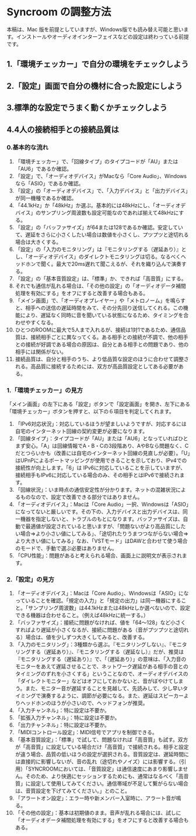 # Syncroom の調整方法
本稿は、Mac 版を前提としていますが、Windows版でも読み替え可能と思います。インストールやオーディオインターフェイスなどの設定は終わっている前提です。  

## 1.「環境チェッカー」で自分の環境をチェックしよう
## 2.「設定」画面で自分の機材に合った設定にしよう
## 3.標準的な設定でうまく動くかチェックしよう
## 4.4人の接続相手との接続品質は

### 0.基本的な流れ
1. 「環境チェッカー」で、「回線タイプ」のタイプコードが「AU」または「AU6」であるか確認。
2. 「設定」で、「オーディオデバイス」がMacなら「Core Audio」、Windowsなら「ASIO」であるか確認。
3. 「設定」の「オーディオデバイス」で、「入力デバイス」と「出力デバイス」が同一機種であるか確認。
4. 「44.1kHz」か「48kHz」か選ぶ。基本的には48kHzにし、「オーディオデバイス」のサンプリング周波数も設定可能なのであれば揃えて48kHzにする。
5. 「設定」の「バッファサイズ」が64または128であるか確認。安定していて、遅延をさらに小さくしたい場合は数値を小さくし、プツプツと途切れる場合は大きくする。
6. 「設定」の「入力のモニタリング」は『モニタリングする（遅延あり）』とし、「オーディオデバイス」のダイレクトモニタリングは切る。なるべくヘッドホンで聞く。最大で20ms遅れて聞こえるが、それを織り込んで演奏する。
7. 「設定」の「基本音質設定」は、「標準」か、できれば「高音質」にする。
8. それでも通信が乱れる場合は、「その他の設定」の「オーディオデータ補間処理を有効にする」をオフにすると改善する場合もある。
9. 「メイン画面」で、「オーディオプレイヤー」や「メトロノーム」を鳴らすと、相手への送信の遅延時間をみて、その分先回り送信してくれる。この機能により、遅延なく同時に音を聞いている状態になるため、タイミングを合わせやすくなる。
10. ひとつのROOMに最大で5人まで入れるが、接続は1対1であるため、通信品質は、接続相手ごとに異なってくる。ある相手との接続が不調で、他の相手との接続が好調である場合の原因は、自分とある相手との問題であり、他の相手には関係がない。
11. 接続品質は、自分と相手のうち、より低品質な設定のほうに合わせて調整される。高品質に接続するためには、双方が高品質設定としてある必要がある。


### 1.「環境チェッカー」の見方
「メイン画面」の左下にある「設定」ボタンで「設定画面」を開き、左下にある「環境チェッカー」ボタンを押すと、以下の６項目を判定してくれます。
1. 「IPv6対応状況」：対応しているほうが望ましいようですが、対応するには自宅のインターネット回線の契約変更が必要になります。
2. 「回線タイプ」：タイプコードが「AU」または「AU6」となっていればひとまず安心。「A」は回線情報でA・B・Cの3段階あり、AやBなら問題なく、Cだとつらいかも（改善には自宅のインターネット回線の見直しが必要）。「U」はUPnPによるポートマッピングが使用できることを示しており、IPv4での接続性が向上します。「6」は IPv6に対応していることを示していますが、接続相手もIPv6に対応している場合のみ、その相手とはIPv6で接続されます。
3. 「回線状況」：いま時点の通信安定性が分かります。ネットの混雑状況によるものなので、設定で改善できる部分ではありません。
4. 「オーディオデバイス」：Macは「Core Audio」一択、Windowsは「ASIO」になってないと厳しいです。その下の、入力デバイスと出力デバイスは、同一機器を指定しないと、トラブルのもとになります。バッファサイズは、自動で最適値が設定されていると思いますが、「問題ないがより高品質にしたい場合⇒より小さい値にしてみる」、「途切れたりうまつつながらない場合⇒より大きい値にしてみる」なお、「VSTモード」はDAWと合わせて使う場合のモードで、手動で選ぶ必要はありません。
5. 「CPU性能」：問題があると考えられる場合、画面上に説明文が表示されます。

### 2.「設定」の見方
1. 「オーディオデバイス」：Macは「Core Audio」、Windowsは「ASIO」になっていることを確認。「規定の入力」と「規定の出力」は同一機器にすること。「サンプリング周波数」は44.1kHzまたは48kHzしか選べないので、設定できる機器は合わせること。（例えば48kHzに統一する。）
2. 「バッファサイズ」：接続に問題がなければ、値を「64～128」など小さくすればより遅延が小さくなるが、接続に問題がある（音がプツプツと途切れる）場合は、値を少しずつ大きくしてみると、改善する。
3. 「入力のモニタリング」：3種類から選ぶ。『モニタリングしない』、『モニタリングする（遅延あり）』、『モニタリングする（遅延なし）』だが、推奨は『モニタリングする（遅延あり）』で、「（遅延あり）」の意味は、「入力音のモニターをあえて遅延させることで、ネットワーク遅延がある相手の音とのタイミングのずれを小さくする」ということなので、オーディオデバイスの「ダイレクトモニター」などはオフにしておかないと、音がぼやけてしまう。また、モニター音が遅延することを見越して、先読みして、少し早いタイミングで演奏するように、調節が必要になる。また、遅延はスピーカーよりヘッドホンのほうが小さいので、ヘッドフォンが推奨。
4. 「入力チャンネル」：特に設定は不要か。
5. 「拡張入力チャンネル」：特に設定は不要か。
6. 「出力チャンネル」：特に設定は不要か。
7. 「MIDIコントロール設定」：MIDI信号でアプリを制御できる。
8. 「基本音質設定」：「標準」で試して、問題なければ「高音質」も試す。双方が「高音質」に設定している場合だけ「高音質」で接続される。相手と設定が違う場合、品質の低いほうの設定が選択される。音質設定は、遅延時間には直接的に影響しないが、音の乱れ（途切れやノイズ）には影響する。（引用）「SYNCROOMにおいては、「音質設定」は通信速度にあまり影響しません。そのため、より快適にセッションするためにも、通常はなるべく「高音質」に設定して使用してみてください。通信帯域が不足して繋がらない場合は、音質設定を下げてみてください。」とのこと。
9. 「アラートオン設定」：エラー時や新メンバー入室時に、アラート音が鳴る。
10. 「その他の設定」：基本は初期値のまま。音声が乱れる場合には、試しに「オーディオデータ補間処理を有効にする」をオフにすると改善する場合もある。